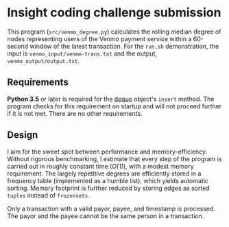 # Insight coding challenge submission

This program (`src/venmo_degree.py`) calculates the rolling median degree of nodes representing users of the Venmo payment service within a 60-second window of the latest transaction. For the `run.sh` demonstration, the input is `venmo_input/venmo-trans.txt` and the output, `venmo_output/output.txt`.

## Requirements

**Python 3.5** or later is required for the [deque][] object's `insert` method. The program checks for this requirement on startup and will not proceed further if it is not met. There are no other requirements.

[deque]: https://docs.python.org/3/library/collections.html#collections.deque

## Design

I aim for the sweet spot between performance and memory-efficiency. Without rigorous benchmarking, I estimate that every step of the program is carried out in roughly constant time (*O(1)*), with a modest memory requirement. The largely repetitive degrees are efficiently stored in a frequency table (implemented as a humble list), which yields automatic sorting. Memory footprint is further reduced by storing edges as sorted `tuples` instead of `frozensets`.

Only a transaction with a valid payor, payee, and timestamp is processed. The payor and the payee cannot be the same person in a transaction.

